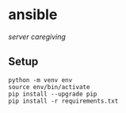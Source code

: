# ansible

_server caregiving_

## Setup

```
python -m venv env
source env/bin/activate
pip install --upgrade pip
pip install -r requirements.txt
```
